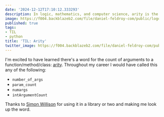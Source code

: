```yaml
---
date: '2024-12-12T17:10:12.333293'
description: In logic, mathematics, and computer science, arity is the number of arguments or operands taken by a function, operation or relation.
image: https://f004.backblazeb2.com/file/daniel-feldroy-com/public/logos/til-1.png
published: true
tags:
- TIL
- python
title: 'TIL: Arity'
twitter_image: https://f004.backblazeb2.com/file/daniel-feldroy-com/public/logos/til-1.png
---
```


I'm excited to have learned there's a word for the count of arguments to a function/method/class: [arity](https://en.wikipedia.org/wiki/Arity). Throughout my career I would have called this any of the following:

- `number_of_args`
- `param_count`
- `numargs`
- `intArgumentCount`

Thanks to [Simon Willison](https://simonwillison.net/) for using it in a library or two and making me look up the word.